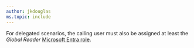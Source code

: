 ```yaml
---
author: jkdouglas
ms.topic: include
---
```


For delegated scenarios, the calling user must also be assigned at least the *Global Reader* [Microsoft Entra role](/entra/identity/role-based-access-control/permissions-reference?toc=%2Fgraph%2Ftoc.json).
